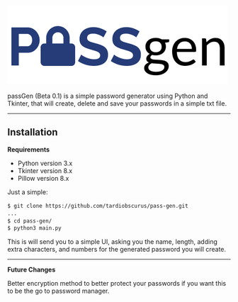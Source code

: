 ![Main Logo](./logo.png)

passGen (Beta 0.1) is a simple password generator using Python and Tkinter, that will create, delete and save your passwords in a simple txt file.

---

## Installation

**Requirements**
- Python version 3.x
- Tkinter version 8.x
- Pillow version 8.x

Just a simple:

```sh
$ git clone https://github.com/tardiobscurus/pass-gen.git
...
$ cd pass-gen/
$ python3 main.py
```

This is will send you to a simple UI, asking you the name, length, adding extra characters, and numbers for the generated password you will create.

---

**Future Changes**

Better encryption method to better protect your passwords if you want this to be the go to password manager.
